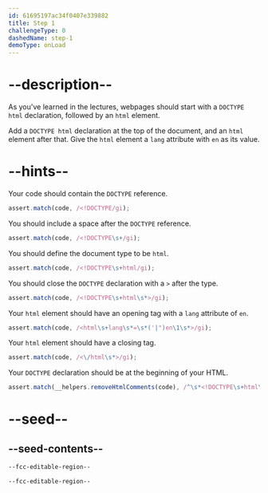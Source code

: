 ```yaml
---
id: 61695197ac34f0407e339882
title: Step 1
challengeType: 0
dashedName: step-1
demoType: onLoad
---
```


# --description--

As you've learned in the lectures, webpages should start with a `DOCTYPE html` declaration, followed by an `html` element.

Add a `DOCTYPE html` declaration at the top of the document, and an `html` element after that. Give the `html` element a `lang` attribute with `en` as its value.

# --hints--

Your code should contain the `DOCTYPE` reference.

```js
assert.match(code, /<!DOCTYPE/gi);
```

You should include a space after the `DOCTYPE` reference.

```js
assert.match(code, /<!DOCTYPE\s+/gi);
```

You should define the document type to be `html`.

```js
assert.match(code, /<!DOCTYPE\s+html/gi);
```

You should close the `DOCTYPE` declaration with a `>` after the type.

```js
assert.match(code, /<!DOCTYPE\s+html\s*>/gi);
```

Your `html` element should have an opening tag with a `lang` attribute of `en`.

```js
assert.match(code, /<html\s+lang\s*=\s*('|")en\1\s*>/gi);
```

Your `html` element should have a closing tag.

```js
assert.match(code, /<\/html\s*>/gi);
```

Your `DOCTYPE` declaration should be at the beginning of your HTML.

```js
assert.match(__helpers.removeHtmlComments(code), /^\s*<!DOCTYPE\s+html\s*>/i);
```

# --seed--

## --seed-contents--

```html
--fcc-editable-region--

--fcc-editable-region--
```
